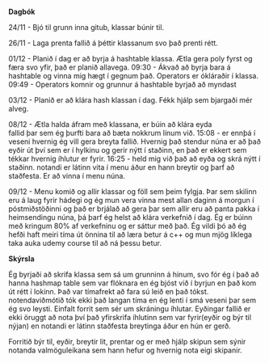 **Dagbók**

24/11 - Bjó til grunn inna gitub, klassar búnir til.

26/11 - Laga prenta fallið á þéttir klassanum svo það prenti rétt.

01/12 - Planið í dag er að byrja á hashtable klassa. Ætla gera poly fyrst og færa svo yfir, það er planið allavega.
    09:30 - Ákvað að byrja bara á hashtable og vinna mig hægt í gegnum það. Operators er ókláraðir í klassa.
    09:49 - Operators komnir og grunnur á hashtable byrjað að myndast

03/12 - Planið er að klára hash klassan í dag. Fékk hjálp sem bjargaði mér alveg.

08/12 - Ætla halda áfram með klassana, er búin að klára eyda       
    fallid þar sem ég þurfti bara að bæta nokkrum línum við.
    15:08 - er ennþá í veseni hvernig ég vill gera breyta fallið.
    Hvernig það stendur núna er að það eyðir út því sem er í hylkinu og gerir nýtt í staðinn, en það er ekkert sem tékkar hvernig íhlutur er fyrir.
    16:25 - held mig við það að eyða og skrá nýtt í staðinn. notandi er látinn vita í menu áður en hann breytir og þarf að staðfesta. Er að vinna í menu núna.

09/12 - Menu komið og allir klassar og föll sem þeim fylgja.
    Þar sem skilinn eru á laug fyrir hádegi og ég mun vera vinna mest allan daginn á morgun í póstmiðstöðinni og það er brjálað að gera þar sem allir eru að panta pakka í heimsendingu núna, þá þarf ég helst að klára verkefnið í dag.
    Ég er búinn með kringum 80% af verkefninu og er sáttur með það. Ég vildi þó að ég hefði haft meiri tíma út önnina til að læra betur á c++ og mun mjög líklega taka auka udemy course til að ná þessu betur.


**Skýrsla**

Ég byrjaði að skrifa klassa sem sá um grunninn á hinum, svo fór ég í það að hanna hashmap table sem var flóknara en ég bjóst við í byrjun en það kom út rétt í lokinn.
Það var tímafrekt að fara sú leið en það tókst. notendaviðmótið tók ekki það langan tíma en ég lenti í smá veseni þar sem ég svo leysti. Einfalt forrit sem sér um skráningu íhlutar. Eyðingar fallið er ekki öruggt að nota því það yfirskrifa íhlutinn sem var fyrir(eyðir og býr til nýjan) en notandi er látinn staðfesta breytinga áður en hún er gerð.

Forritið býr til, eyðir, breytir lit, prentar og er með hjálp skipun sem sýnir notanda valmöguleikana sem hann hefur og hvernig nota eigi skipanir.
